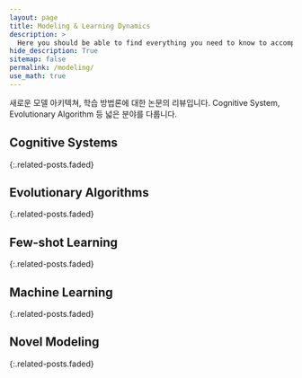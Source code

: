 ```yaml
---
layout: page
title: Modeling & Learning Dynamics
description: >
  Here you should be able to find everything you need to know to accomplish the most common tasks when blogging with Hydejack.
hide_description: True
sitemap: false
permalink: /modeling/
use_math: true
---
```


새로운 모델 아키텍쳐, 학습 방법론에 대한 논문의 리뷰입니다. Cognitive System, Evolutionary Algorithm 등 넓은 분야를 다룹니다.

## Cognitive Systems
{:.related-posts.faded}

## Evolutionary Algorithms
{:.related-posts.faded}

## Few-shot Learning
{:.related-posts.faded}

## Machine Learning
{:.related-posts.faded}

## Novel Modeling
{:.related-posts.faded}

[Flamingo]: https://agency301.github.io/multi-modal/2023-07-28-Flamingo/  
[ImageBind]: https://agency301.github.io/multi-modal/2023-07-28-ImageBind/
[Lens]: https://agency301.github.io/multi-modal/2023-07-28-Lens/
[ViT]: https://agency301.github.io/multi-modal/2023-07-28-ViT/